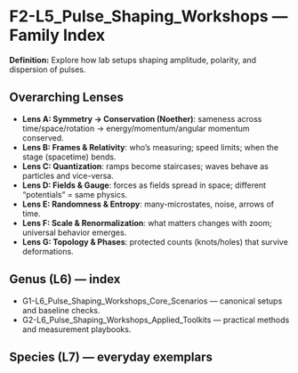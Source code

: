 # F2-L5_Pulse_Shaping_Workshops — Family Index
**Definition:** Explore how lab setups shaping amplitude, polarity, and dispersion of pulses.

## Overarching Lenses

- **Lens A: Symmetry -> Conservation (Noether)**: sameness across time/space/rotation → energy/momentum/angular momentum conserved.
- **Lens B: Frames & Relativity**: who’s measuring; speed limits; when the stage (spacetime) bends.
- **Lens C: Quantization**: ramps become staircases; waves behave as particles and vice-versa.
- **Lens D: Fields & Gauge**: forces as fields spread in space; different “potentials” = same physics.
- **Lens E: Randomness & Entropy**: many-microstates, noise, arrows of time.
- **Lens F: Scale & Renormalization**: what matters changes with zoom; universal behavior emerges.
- **Lens G: Topology & Phases**: protected counts (knots/holes) that survive deformations.

## Genus (L6) — index
- G1-L6_Pulse_Shaping_Workshops_Core_Scenarios — canonical setups and baseline checks.
- G2-L6_Pulse_Shaping_Workshops_Applied_Toolkits — practical methods and measurement playbooks.

## Species (L7) — everyday exemplars
